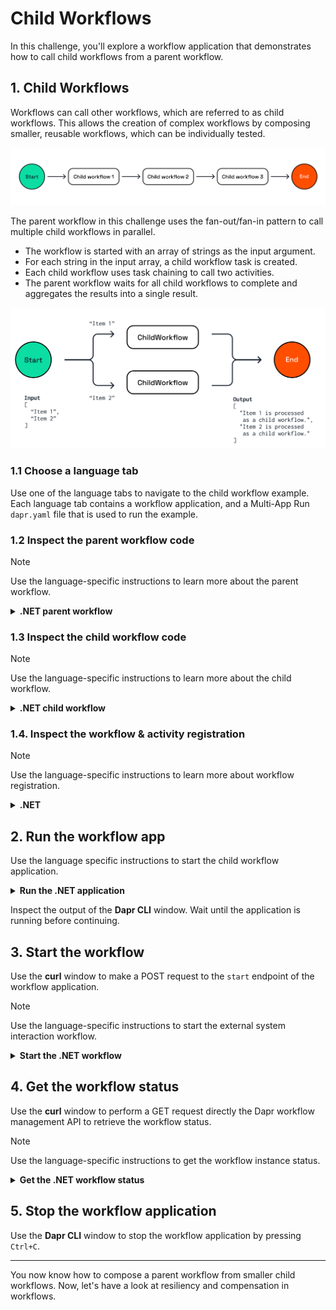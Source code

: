 # Child Workflows

In this challenge, you'll explore a workflow application that demonstrates how to call child workflows from a parent workflow.

## 1. Child Workflows

Workflows can call other workflows, which are referred to as child workflows. This allows the creation of complex workflows by composing smaller, reusable workflows, which can be individually tested.

![Child Workflows](images/dapr-uni-wf-child-workflow-v1.png)

The parent workflow in this challenge uses the fan-out/fan-in pattern to call multiple child workflows in parallel.

- The workflow is started with an array of strings as the input argument.
- For each string in the input array, a child workflow task is created.
- Each child workflow uses task chaining to call two activities.
- The parent workflow waits for all child workflows to complete and aggregates the results into a single result.

![Child Workflow Demo](images/dapr-uni-wf-child-workflow-demo-v1.png)

### 1.1 Choose a language tab

Use one of the language tabs to navigate to the child workflow example. Each language tab contains a workflow application, and a Multi-App Run `dapr.yaml` file that is used to run the example.

### 1.2 Inspect the parent workflow code

> [!NOTE]
> Use the language-specific instructions to learn more about the parent workflow.

<details>
   <summary><b>.NET parent workflow</b></summary>

Open the `ParentWorkflow.cs` file located in the `ChildWorkflows` folder. This file contains the code for the parent workflow.

The `CallChildWorkflowAsync` method is used to call the child workflow. The first argument is the name of the child workflow, and the second argument is the input for the child workflow.

```csharp
foreach (string item in input)
{
   childWorkflowTasks.Add(context.CallChildWorkflowAsync<string>(
      nameof(ChildWorkflow),
      item));
}
```

</details>

### 1.3 Inspect the child workflow code

> [!NOTE]
> Use the language-specific instructions to learn more about the child workflow.

<details>
   <summary><b>.NET child workflow</b></summary>

Open the `ChildWorkflow.cs` file located in the `ChildWorkflows` folder. This file contains the code for the child workflow. This workflow uses task chaining to call two activities, `Activity1` and `Activity2`, in sequence.

</details>

### 1.4. Inspect the workflow & activity registration

> [!NOTE]
> Use the language-specific instructions to learn more about workflow registration.

<details>
   <summary><b>.NET</b></summary>

Locate the `Program.cs` file in the `ChildWorkflows` folder. This file contains the code to register the workflows and activities using the `AddDaprWorkflow()` extension method.

This application also has a `start` HTTP POST endpoint that is used to start the workflow, and accepts an array of string as the input.

</details>

## 2. Run the workflow app

Use the language specific instructions to start the child workflow application.

<details>
   <summary><b>Run the .NET application</b></summary>

Use the **Dapr CLI** window to run the commands.

Navigate to the *csharp/child-workflows* folder:

```bash
cd csharp/child-workflows
```

Install the dependencies and build the project:

```bash
dotnet build ChildWorkflows
```

Run the application using the Dapr CLI:

```bash
dapr run -f .
```

</details>

Inspect the output of the **Dapr CLI** window. Wait until the application is running before continuing.

## 3. Start the workflow

Use the **curl** window to make a POST request to the `start` endpoint of the workflow application.

> [!NOTE]
> Use the language-specific instructions to start the external system interaction workflow.

<details>
   <summary><b>Start the .NET workflow</b></summary>

In the **curl** window, run the following command to start the workflow:

```curl
curl -i --request POST \
  --url http://localhost:5259/start \
  --header 'content-type: application/json' \
  --data '["Item 1","Item 2"]'
```

Expected output:

```text
HTTP/1.1 202 Accepted
Content-Length: 0
Date: Thu, 17 Apr 2025 15:37:51 GMT
Server: Kestrel
Location: b7dd836b-e913-4446-9912-d400befebec5
```

The **Dapr CLI** window should contain these application log statements:

```text
== APP - childworkflows == Activity1: Received input: Item 2.
== APP - childworkflows == Activity1: Received input: Item 1.
== APP - childworkflows == Activity2: Received input: Item 1 is processed.
== APP - childworkflows == Activity2: Received input: Item 2 is processed.
```

> [!NOTE]
> The order of the log statements may vary, as the child workflows are executed in parallel.

</details>

## 4. Get the workflow status

Use the **curl** window to perform a GET request directly the Dapr workflow management API to retrieve the workflow status.

> [!NOTE]
> Use the language-specific instructions to get the workflow instance status.

<details>
   <summary><b>Get the .NET workflow status</b></summary>

Use the **curl** window to make a GET request to get the status of a workflow instance:

```curl
curl --request GET --url http://localhost:3559/v1.0/workflows/dapr/<INSTANCEID>
```

Where `<INSTANCEID>` is the workflow instance ID you received in the `Location` header in the previous step.

Expected output:

```json
{
   "instanceID":"0be522fda3db4963b6be9e8828c85938",
   "workflowName":"ParentWorkflow",
   "createdAt":"2025-04-22T13:39:06.694524219Z",
   "lastUpdatedAt":"2025-04-22T13:39:06.994152799Z",
   "runtimeStatus":"COMPLETED",
   "properties":{
      "dapr.workflow.input":"[\"Item 1\",\"Item 2\"]",
      "dapr.workflow.output":"[\"Item 1 is processed as a child workflow.\",\"Item 2 is processed as a child workflow.\"]"
   }
}
```

</details>

## 5. Stop the workflow application

Use the **Dapr CLI** window to stop the workflow application by pressing `Ctrl+C`.

---

You now know how to compose a parent workflow from smaller child workflows. Now, let's have a look at resiliency and compensation in workflows.
